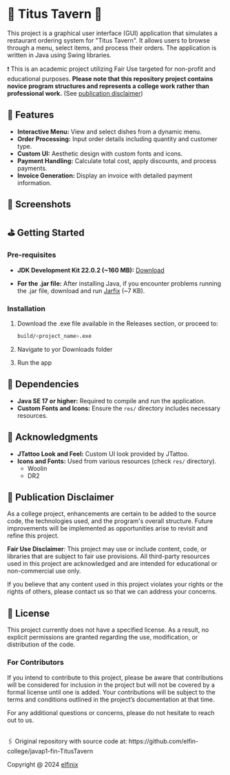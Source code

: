 # 🥘 Titus Tavern 🥘

This project is a graphical user interface (GUI) application that simulates a restaurant ordering system for "Titus Tavern". It allows users to browse through a menu, select items, and process their orders. The application is written in Java using Swing libraries.

❗ This is an academic project utilizing Fair Use targeted for non-profit and educational purposes. **Please note that this repository project contains novice program structures and represents a college work rather than professional work.** (See [publication disclaimer](#-publication-disclaimer))

## 🏁 Features

- **Interactive Menu:** View and select dishes from a dynamic menu.
- **Order Processing:** Input order details including quantity and customer type.
- **Custom UI:** Aesthetic design with custom fonts and icons.
- **Payment Handling:** Calculate total cost, apply discounts, and process payments.
- **Invoice Generation:** Display an invoice with detailed payment information.

## 📸 Screenshots



## ⛳ Getting Started

### Pre-requisites

- **JDK Development Kit 22.0.2 (~160 MB):** [Download](https://download.oracle.com/java/22/latest/jdk-22_windows-x64_bin.exe)

- **For the .jar file:** After installing Java, if you encounter problems running the .jar file, download and run [Jarfix](https://johann.loefflmann.net/downloads/jarfix.exe) (~7 KB).

### Installation

1. Download the .exe file available in the Releases section, or proceed to:

   ```bash
   build/<project_name>.exe
   ```

2. Navigate to yor Downloads folder

3. Run the app

## 🔁 Dependencies

- **Java SE 17 or higher:** Required to compile and run the application.
- **Custom Fonts and Icons:** Ensure the `res/` directory includes necessary resources.

## 🙌 Acknowledgments

- **JTattoo Look and Feel:** Custom UI look provided by JTattoo.
- **Icons and Fonts:** Used from various resources (check `res/` directory).
   - Woolin
   - DR2

## 📜 Publication Disclaimer

As a college project, enhancements are certain to be added to the source code, the technologies used, and the program's overall structure. Future improvements will be implemented as opportunities arise to revisit and refine this project.

**Fair Use Disclaimer**: This project may use or include content, code, or libraries that are subject to fair use provisions. All third-party resources used in this project are acknowledged and are intended for educational or non-commercial use only.

If you believe that any content used in this project violates your rights or the rights of others, please contact us so that we can address your concerns.


## 🪪 License

This project currently does not have a specified license. As a result, no explicit permissions are granted regarding the use, modification, or distribution of the code.

### For Contributors

If you intend to contribute to this project, please be aware that contributions will be considered for inclusion in the project but will not be covered by a formal license until one is added. Your contributions will be subject to the terms and conditions outlined in the project’s documentation at that time.

For any additional questions or concerns, please do not hesitate to reach out to us.

<br>
🖇️ Original repository with source code at: https://github.com/elfin-college/javap1-fin-TitusTavern

Copyright @ 2024 [elfinix](https://github.com/elfinix)

